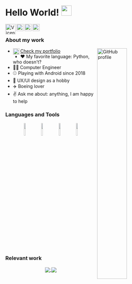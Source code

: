 # Hello World! <img src="https://raw.githubusercontent.com/iampavangandhi/iampavangandhi/master/gifs/Hi.gif" width="32px"></h2>
<a href="https://VicentCodes.com">
  <img align="left" alt="VicentCodes.com" width="32px" src="https://vicentcodes.com/images/logos.png" />
</a>
<a href="https://twitter.com/VicentCodes">
  <img align="left" alt="Twitter profile" width="22px" src="https://cdn.jsdelivr.net/npm/simple-icons@v3/icons/twitter.svg" />
</a>
<a href="https://www.linkedin.com/in/vicentcodes/">
  <img align="left" alt="Linkdein profile" width="22px" src="https://cdn.jsdelivr.net/npm/simple-icons@v3/icons/linkedin.svg" />
</a>
<a href="mailto:contact@VicentCodes.com">
  <img align="left" alt="Patreon profile" width="22px" src="https://cdn.jsdelivr.net/npm/simple-icons@v3/icons/gmail.svg" />
</a>


<br />

### About my work

<a href="https://github.com/VicentCodes">
  <img width="43%" align="right" alt="GitHub profile" src="https://github-readme-stats.vercel.app/api?username=VicentCodes&show_icons=true&count_private=true&hide_border=true" />




</a>


- <a href="https://VicentCodes.com"><img align="left" alt="VicentCode.dev" width="20px" src="https://VicentCodes.com/images/logo.ico" />Check my portfolio</a> 
- ❤️ My favorite language: Python, who doesn't?
- 👨‍🎓 Computer Engineer
- ⚾ Playing with Android since 2018
- 📐 UX/UI design as a hobby
- ✈️ Boeing lover
- ✌️ Ask me about: anything, I am happy to help

### Languages and Tools

<p align="center">
  <code><img width="10%" src="https://www.vectorlogo.zone/logos/python/python-horizontal.svg"></code>
  <code><img width="10%" src="https://www.vectorlogo.zone/logos/android/android-ar21.svg"></code>
  <code><img width="10%" src="https://www.vectorlogo.zone/logos/firebase/firebase-ar21.svg"></code>
  <code><img width="10%" src="https://www.vectorlogo.zone/logos/figma/figma-ar21.svg"></code>
</p>

### Relevant work
<p align="center">
  <a href="https://github.com/VicentCodes/Algeb">
    <img align="center" src="https://github-readme-stats.vercel.app/api/pin/?username=VicentCodes&repo=Algeb" />
  </a>
  <a href="https://github.com/VicentCodes/CRUD-Node">
    <img align="center" src="https://github-readme-stats.vercel.app/api/pin/?username=VicentCodes&repo=CRUD-Node" />
  </a>
</p>
